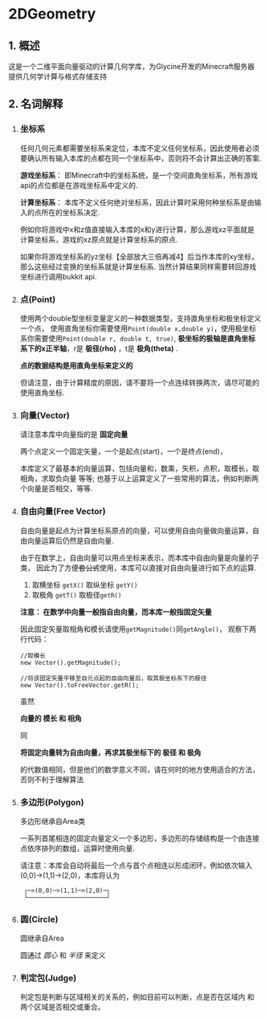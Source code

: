 # 2DGeometry

## 1. 概述
 这是一个二维平面向量驱动的计算几何学库，为Glycine开发的Minecraft服务器提供几何学计算与格式存储支持

## 2. 名词解释
1. ### 坐标系

    任何几何元素都需要坐标系来定位，本库不定义任何坐标系，因此使用者必须要确认所有输入本库的点都在同一个坐标系中，否则将不会计算出正确的答案.

    **游戏坐标系**： 即Minecraft中的坐标系统，是一个空间直角坐标系，所有游戏api的点位都是在游戏坐标系中定义的.
    
    **计算坐标系**： 本库不定义任何绝对坐标系，因此计算时采用何种坐标系是由输入的点所在的坐标系决定.
    
    例如你将游戏中x和z值直接输入本库的x和y进行计算，那么游戏xz平面就是计算坐标系，游戏的xz原点就是计算坐标系的原点.
    
    如果你将游戏坐标系的yz坐标【全部放大三倍再减4】后当作本库的xy坐标，那么这些经过变换的坐标系就是计算坐标系. 当然计算结果同样需要转回游戏坐标进行调用bukkit api.
    
2. ### 点(Point)

    使用两个double型坐标变量定义的一种数据类型，支持直角坐标和极坐标定义一个点，
    使用直角坐标你需要使用`Point(double x,double y)`，使用极坐标系你需要使用`Point(double r, double t, true)`, **极坐标的极轴是直角坐标系下的x正半轴**，r是 **极径(rho)** ，t是 **极角(theta)** .

    **点的数据结构是用直角坐标来定义的**
    
    但请注意，由于计算精度的原因，请不要将一个点连续转换两次，请尽可能的使用直角坐标.

3. ### 向量(Vector)

    请注意本库中向量指的是 **固定向量**
    
    两个点定义一个固定矢量，一个是起点(start)，一个是终点(end)，
    
    本库定义了最基本的向量运算，包括向量和，数乘，矢积，点积，取模长，取相角，求取负向量 等等; 也基于以上运算定义了一些常用的算法，例如判断两个向量是否相交，等等.
    
4. ### 自由向量(Free Vector)

    自由向量是起点为计算坐标系原点的向量，可以使用自由向量做向量运算，自由向量运算后仍然是自由向量.
    
    由于在数学上，自由向量可以用点坐标来表示，而本库中自由向量是向量的子类，
    因此为了方便~~套公式~~使用，本库可以直接对自由向量进行如下点的运算.
    1. 取横坐标 `getX()` 取纵坐标 `getY()`
    2. 取极角 `getT()` 取极径`getR()`
  
    **注意： 在数学中向量一般指自由向量，而本库一般指固定矢量**
    
    因此固定矢量取相角和模长请使用`getMagnitude()`同`getAngle()`，
    观察下两行代码：
    ```
   //取模长
    new Vector().getMagnitude(); 
   
   //将该固定矢量平移至自元点起的自由向量后，取其极坐标系下的极径
    new Vector().toFreeVector.getR(); 
    ```
   
   虽然 
   
   **向量的 模长 和 相角** 

   同 
   
   **将固定向量转为自由向量，再求其极坐标下的 极径 和 极角** 
   
   的代数值相同，但是他们的数学意义不同，请在何时的地方使用适合的方法，否则不利于理解算法

5. ### 多边形(Polygon)

    多边形继承自Area类
    
    一系列首尾相连的固定向量定义一个多边形，多边形的存储结构是一个由连接点依序排列的数组，运算时使用向量.
    
    请注意：本库会自动将最后一个点与首个点相连以形成闭环，例如依次输入(0,0)->(1,1)->(2,0)，本库将认为
        
        ┌─>(0,0)─>(1,1)─>(2,0)─┐
        └──────────────────────┘
        
6. ### 圆(Circle)

     圆继承自Area
     
     圆通过 _圆心_ 和 _半径_ 来定义
     
7. ### 判定包(Judge)

    判定包是判断与区域相关的关系的，例如目前可以判断，点是否在区域内 和 两个区域是否相交或重合。
          
     